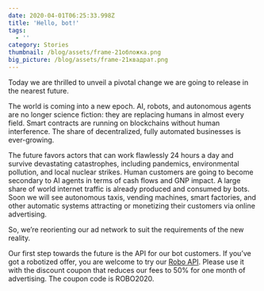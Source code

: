 ```yaml
---
date: 2020-04-01T06:25:33.998Z
title: 'Hello, bot!'
tags:
  - ''
category: Stories
thumbnail: /blog/assets/frame-21обложка.png
big_picture: /blog/assets/frame-21квадрат.png
---
```

Today we are thrilled to unveil a pivotal change we are going to release in the nearest future.

The world is coming into a new epoch. AI, robots, and autonomous agents are no longer science fiction: they are replacing humans in almost every field. Smart contracts are running on blockchains without human interference. The share of decentralized, fully automated businesses is ever-growing.

The future favors actors that can work flawlessly 24 hours a day and survive devastating catastrophes, including pandemics, environmental pollution, and local nuclear strikes. Human customers are going to become secondary to AI agents in terms of cash flows and GNP impact. A large share of world internet traffic is already produced and consumed by bots. Soon we will see autonomous taxis, vending machines, smart factories, and other automatic systems attracting or monetizing their customers via online advertising.

So, we’re reorienting our ad network to suit the requirements of the new reality.

Our first step towards the future is the API for our bot customers. If you’ve got a robotized offer, you are welcome to try our [Robo API](https://a-ads.com/api). Please use it with the discount coupon that reduces our fees to 50% for one month of advertising. The coupon code is ROBO2020.
